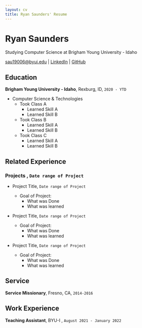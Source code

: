 ```yaml
---
layout: cv
title: Ryan Saunders' Resume
---
```

# Ryan Saunders
Studying Computer Science at Brigham Young University - Idaho

<div id="webaddress">
<a href="sau19006@byui.edu">sau19006@byui.edu</a>
| <a href="www.linkedin.com/in/ryan-saunders-8621b011b">LinkedIn</a>
| <a href="https://github.com/ryguy4">GitHub</a>
</div>

<!-- https://www.monique.tech/the-art-of-markdown -->

## Education
__Brigham Young University - Idaho__, Rexburg, ID, `2020 - YTD` <!-- I would do Year to Date in place of 2023 -->
- Computer Science & Technologies <!-- I would change this from the showing GPA, to Showing Classes -->
    - Took Class A
        - Learned Skill A
        - Learned Skill B
    - Took Class B
        - Learned Skill A
        - Learned Skill B
    - Took Class C
        - Learned Skill A
        - Learned Skill B


## Related Experience

### __Projects__ , `Date range of Project`
- Project Title, `Date range of Project`
    - Goal of Project:
        - What was Done
        - What was learned

- Project Title, `Date range of Project`
    - Goal of Project:
        - What was Done
        - What was learned

- Project Title, `Date range of Project`
    - Goal of Project:
        - What was Done
        - What was learned

## Service
<!-- I would Seperate out the Work History from the Service -->
__Service Missionary__, Fresno, CA, `2014-2016`


## Work Experience
__Teaching Assistant__, BYU-I , `August 2021 - January 2022`

<!-- ### Footer

Last updated: May 2013 -->